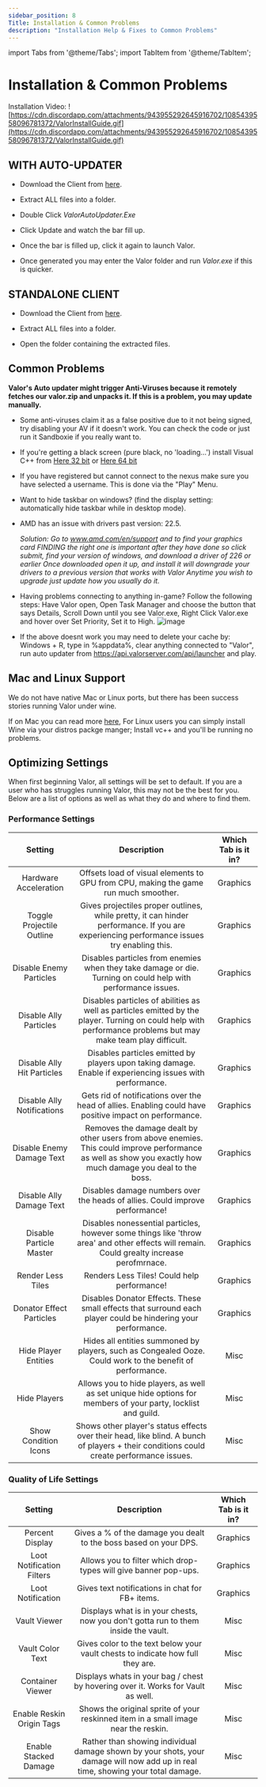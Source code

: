 ```yaml
---
sidebar_position: 8
Title: Installation & Common Problems
description: "Installation Help & Fixes to Common Problems"
---
```

import Tabs from '@theme/Tabs';
import TabItem from '@theme/TabItem';

# Installation & Common Problems

<Tabs>
  <TabItem value= "Installation" label="Installation" default>

   
Installation Video: 
![https://cdn.discordapp.com/attachments/943955292645916702/1085439558096781372/ValorInstallGuide.gif](https://cdn.discordapp.com/attachments/943955292645916702/1085439558096781372/ValorInstallGuide.gif)
    
## **WITH AUTO-UPDATER**

- Download the Client from [here](https://api.valorserver.com/api/launcher).
    
- Extract ALL files into a folder.
    
- Double Click *ValorAutoUpdater.Exe*
    
- Click Update and watch the bar fill up.
    
- Once the bar is filled up, click it again to launch Valor.
    
- Once generated you may enter the Valor folder and run *Valor.exe* if this is quicker.

## **STANDALONE CLIENT**

- Download the Client from [here](https://api.valorserver.com/api/download).

- Extract ALL files into a folder.
    
- Open the folder containing the extracted files.


  </TabItem>
  <TabItem value="Common Problems" label="Common Problems">

## **Common Problems**

**Valor's Auto updater might trigger Anti-Viruses because it remotely fetches our valor.zip and unpacks it. If this is a problem, you may update manually.**
    
 - Some anti-viruses claim it as a false positive due to it not being signed, try disabling your AV if it doesn't work. You can check the code or just run it Sandboxie if you really want to.

 - If you're getting a black screen (pure black, no 'loading...') install Visual C++ from [Here 32 bit](https://aka.ms/vs/16/release/vc_redist.x86.exe) or [Here 64 bit](https://aka.ms/vs/16/release/vc_redist.x64.exe)
    
 - If you have registered but cannot connect to the nexus make sure you have selected a username. This is done via the "Play" Menu.

 - Want to hide taskbar on windows? (find the display setting: automatically hide taskbar while in desktop mode).
    
 - AMD has an issue with drivers past version: 22.5.

    *Solution:
    Go to www.amd.com/en/support and to find your graphics card FINDING the right one is important after they have done so click submit, find your version of windows, and download a driver of 226 or earlier
    Once downloaded open it up, and install it will downgrade your drivers to a previous version that works with Valor Anytime you wish to upgrade just update how you usually do it.*

 - Having problems connecting to anything in-game? Follow the following steps: Have Valor open, Open Task Manager and choose the button that says Details, Scroll Down until you see Valor.exe, Right Click Valor.exe and hover over Set Priority, Set it to High.
    ![image](https://user-images.githubusercontent.com/114798136/202323000-aa6a6e4c-2781-4ddb-ab2b-c07f0adfb90b.png)

 - If the above doesnt work you may need to delete your cache by: Windows + R, type in %appdata%, clear anything connected to "Valor", run auto updater from https://api.valorserver.com/api/launcher and play.

## **Mac and Linux Support**

We do not have native Mac or Linux ports, but there has been success stories running Valor under wine. 

If on Mac you can read more [here](https://blog.valorserver.com/valor-on-macos/), For Linux users you can simply install Wine via your distros packge manger; Install vc++ and you'll be running no problems.
    
  </TabItem>
    <TabItem value="Optimizing Settings" label="Optimizing Settings">

## Optimizing Settings

When first beginning Valor, all settings will be set to default. If you are a user who has struggles running Valor, this may not be the best for you. Below are a list of options as well as what they do and where to find them.

### Performance Settings

| Setting  | Description | Which Tab is it in? |
| :--------: | :--------: | :--------: |
| Hardware Acceleration | Offsets load of visual elements to GPU from CPU, making the game run much smoother. | Graphics |
| Toggle Projectile Outline | Gives projectiles proper outlines, while pretty, it can hinder performance. If you are experiencing performance issues try enabling this. | Graphics |
| Disable Enemy Particles | Disables particles from enemies when they take damage or die. Turning on could help with performance issues. | Graphics |
| Disable Ally Particles | Disables particles of abilities as well as particles emitted by the player. Turning on could help with performance problems but may make team play difficult.  | Graphics |
| Disable Ally Hit Particles | Disables particles emitted by players upon taking damage. Enable if experiencing issues with performance. | Graphics |
| Disable Ally Notifications | Gets rid of notifications over the head of allies. Enabling could have positive impact on performance. | Graphics         |
| Disable Enemy Damage Text | Removes the damage dealt by other users from above enemies. This could improve performance as well as show you exactly how much damage you deal to the boss. | Graphics |
| Disable Ally Damage Text | Disables damage numbers over the heads of allies. Could improve performance! | Graphics |
| Disable Particle Master | Disables nonessential particles, however some things like 'throw area' and other effects will remain. Could grealty increase perofmrnace. | Graphics |
| Render Less Tiles | Renders Less Tiles! Could help performance! | Graphics |
| Donator Effect Particles | Disables Donator Effects. These small effects that surround each player could be hindering your performance.| Graphics |
| Hide Player Entities | Hides all entities summoned by players, such as Congealed Ooze. Could work to the benefit of performance. | Misc | 
| Hide Players | Allows you to hide players, as well as set unique hide options for members of your party, locklist and guild. | Misc | 
| Show Condition Icons | Shows other player's status effects over their head, like blind. A bunch of players + their conditions could create performance issues. | Misc |

### Quality of Life Settings

| Setting | Description | Which Tab is it in? |
| :--------: | :--------: | :--------: |
| Percent Display | Gives a % of the damage you dealt to the boss based on your DPS. | Graphics | 
| Loot Notification Filters | Allows you to filter which drop-types will give banner pop-ups. | Graphics |
| Loot Notification | Gives text notifications in chat for FB+ items. | Graphics | 
| Vault Viewer | Displays what is in your chests, now you don't gotta run to them inside the vault. | Misc | 
| Vault Color Text | Gives color to the text below your vault chests to indicate how full they are. | Misc | 
| Container Viewer | Displays whats in your bag / chest by hovering over it. Works for Vault as well. | Misc | 
| Enable Reskin Origin Tags | Shows the original sprite of your reskinned item in a small image near the reskin. | Misc |
| Enable Stacked Damage | Rather than showing individual damage shown by your shots, your damage will now add up in real time, showing your total damage. | Misc |

  </TabItem>
</Tabs>
